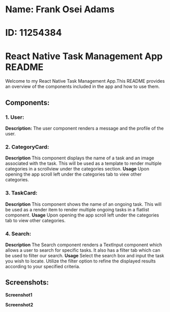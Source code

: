 # Name: Frank Osei Adams
# ID: 11254384

# React Native Task Management App README

Welcome to my React Native Task Management App.This README provides an overview of the components included in the app and how to use them.

## Components:

### 1. User:
**Description:** 
The user component renders a message and the profile of the user.

### 2. CategoryCard:
**Description**
This component displays the name of a task and an image associated with the task. This will be used as a template to render multiple categories in a scrollview under the categories section.
**Usage**
Upon opening the app scroll left under the categories tab to view other categories. 

### 3. TaskCard:
**Description**
This component shows the name of an ongoing task. This will be used as a render item to render multiple ongoing tasks in a flatlist component.
**Usage** 
Upon opening the app scroll left under the categories tab to view other categories. 

### 4. Search:
**Description**
 The Search component renders a TextInput component which allows a user to search for specific tasks. It also has a filter tab which can be used to filter our search.
**Usage**
 Select the search box and input the task you wish to locate. Utilize the filter option to refine the displayed results according to your specified criteria.

## Screenshots:
**Screenshot1**

**Screenshot2**

